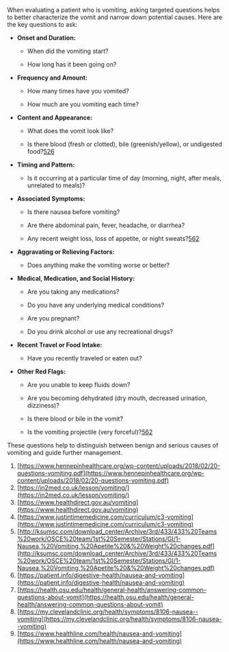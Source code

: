 When evaluating a patient who is vomiting, asking targeted questions helps to better characterize the vomit and narrow down potential causes. Here are the key questions to ask:

- **Onset and Duration:**
    
    - When did the vomiting start?
        
    - How long has it been going on?
        
- **Frequency and Amount:**
    
    - How many times have you vomited?
        
    - How much are you vomiting each time?
        
- **Content and Appearance:**
    
    - What does the vomit look like?
        
    - Is there blood (fresh or clotted), bile (greenish/yellow), or undigested food?[5](http://ksumsc.com/download_center/Archive/3rd/433/433%20Teams%20work/OSCE%20team/1st%20Semester/Stations/GI/1-Nausea,%20Vomiting,%20Apetite%20&%20Weight%20changes.pdf)[2](https://in2med.co.uk/lesson/vomiting/)[6](https://patient.info/digestive-health/nausea-and-vomiting)
        
- **Timing and Pattern:**
    
    - Is it occurring at a particular time of day (morning, night, after meals, unrelated to meals)?
        
- **Associated Symptoms:**
    
    - Is there nausea before vomiting?
        
    - Are there abdominal pain, fever, headache, or diarrhea?
        
    - Any recent weight loss, loss of appetite, or night sweats?[5](http://ksumsc.com/download_center/Archive/3rd/433/433%20Teams%20work/OSCE%20team/1st%20Semester/Stations/GI/1-Nausea,%20Vomiting,%20Apetite%20&%20Weight%20changes.pdf)[6](https://patient.info/digestive-health/nausea-and-vomiting)[2](https://in2med.co.uk/lesson/vomiting/)
        
- **Aggravating or Relieving Factors:**
    
    - Does anything make the vomiting worse or better?
        
- **Medical, Medication, and Social History:**
    
    - Are you taking any medications?
        
    - Do you have any underlying medical conditions?
        
    - Are you pregnant?
        
    - Do you drink alcohol or use any recreational drugs?
        
- **Recent Travel or Food Intake:**
    
    - Have you recently traveled or eaten out?
        
- **Other Red Flags:**
    
    - Are you unable to keep fluids down?
        
    - Are you becoming dehydrated (dry mouth, decreased urination, dizziness)?
        
    - Is there blood or bile in the vomit?
        
    - Is the vomiting projectile (very forceful)?[5](http://ksumsc.com/download_center/Archive/3rd/433/433%20Teams%20work/OSCE%20team/1st%20Semester/Stations/GI/1-Nausea,%20Vomiting,%20Apetite%20&%20Weight%20changes.pdf)[6](https://patient.info/digestive-health/nausea-and-vomiting)[2](https://in2med.co.uk/lesson/vomiting/)
        

These questions help to distinguish between benign and serious causes of vomiting and guide further management.

1. [https://www.hennepinhealthcare.org/wp-content/uploads/2018/02/20-questions-vomiting.pdf](https://www.hennepinhealthcare.org/wp-content/uploads/2018/02/20-questions-vomiting.pdf)
2. [https://in2med.co.uk/lesson/vomiting/](https://in2med.co.uk/lesson/vomiting/)
3. [https://www.healthdirect.gov.au/vomiting](https://www.healthdirect.gov.au/vomiting)
4. [https://www.justintimemedicine.com/curriculum/c3-vomiting](https://www.justintimemedicine.com/curriculum/c3-vomiting)
5. [http://ksumsc.com/download_center/Archive/3rd/433/433%20Teams%20work/OSCE%20team/1st%20Semester/Stations/GI/1-Nausea,%20Vomiting,%20Apetite%20&%20Weight%20changes.pdf](http://ksumsc.com/download_center/Archive/3rd/433/433%20Teams%20work/OSCE%20team/1st%20Semester/Stations/GI/1-Nausea,%20Vomiting,%20Apetite%20&%20Weight%20changes.pdf)
6. [https://patient.info/digestive-health/nausea-and-vomiting](https://patient.info/digestive-health/nausea-and-vomiting)
7. [https://health.osu.edu/health/general-health/answering-common-questions-about-vomit](https://health.osu.edu/health/general-health/answering-common-questions-about-vomit)
8. [https://my.clevelandclinic.org/health/symptoms/8106-nausea--vomiting](https://my.clevelandclinic.org/health/symptoms/8106-nausea--vomiting)
9. [https://www.healthline.com/health/nausea-and-vomiting](https://www.healthline.com/health/nausea-and-vomiting)